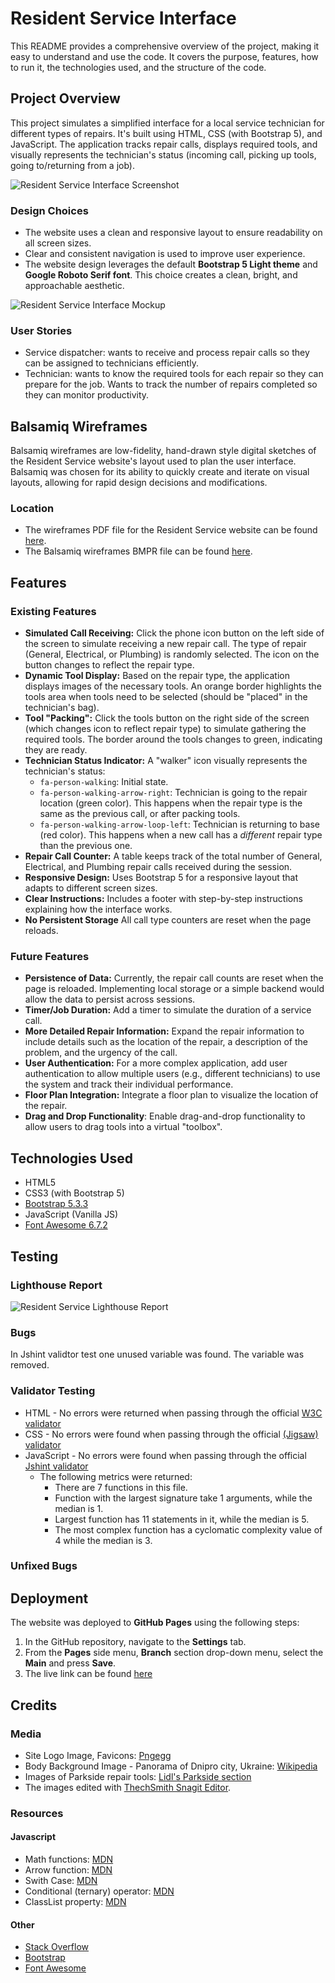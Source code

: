 # Resident Service Interface
This README provides a comprehensive overview of the project, making it easy to understand and use the code.  It covers the purpose, features, how to run it, the technologies used, and the structure of the code.

## Project Overview

This project simulates a simplified interface for a local service technician for different types of repairs. It's built using HTML, CSS (with Bootstrap 5), and JavaScript. The application tracks repair calls, displays required tools, and visually represents the technician's status (incoming call, picking up tools, going to/returning from a job).

![Resident Service Interface Screenshot](assets/media/resident-service-screenshot.png)

### Design Choices
*   The website uses a clean and responsive layout to ensure readability on all screen sizes.
*   Clear and consistent navigation is used to improve user experience.
*   The website design leverages the default **Bootstrap 5 Light theme** and **Google Roboto Serif font**. This choice creates a clean, bright, and approachable aesthetic.

![Resident Service Interface Mockup](assets/media/resident-service-mockup.png)

### User Stories
 * Service dispatcher: wants to receive and process repair calls so they can be assigned to technicians efficiently.
* Technician: wants to know the required tools for each repair so they can prepare for the job. Wants to track the number of repairs completed so they can monitor productivity.

## Balsamiq Wireframes

Balsamiq wireframes are low-fidelity, hand-drawn style digital sketches of the Resident Service website's layout used to plan the user interface. Balsamiq was chosen for its ability to quickly create and iterate on visual layouts, allowing for rapid design decisions and modifications.

### Location
*	The wireframes PDF file for the Resident Service website can be found [here](assets/media/resident-service-wireframes.pdf).
*	The Balsamiq wireframes BMPR file can be found [here](assets/media/resident-service-wireframes.bmpr).

## Features
### Existing Features
*   **Simulated Call Receiving:** Click the phone icon button on the left side of the screen to simulate receiving a new repair call. The type of repair (General, Electrical, or Plumbing) is randomly selected. The icon on the button changes to reflect the repair type.
*   **Dynamic Tool Display:** Based on the repair type, the application displays images of the necessary tools. An orange border highlights the tools area when tools need to be selected (should be "placed" in the technician's bag).
*   **Tool "Packing":** Click the tools button on the right side of the screen (which changes icon to reflect repair type) to simulate gathering the required tools. The border around the tools changes to green, indicating they are ready.
*   **Technician Status Indicator:** A "walker" icon visually represents the technician's status:
    *   `fa-person-walking`: Initial state.
    *   `fa-person-walking-arrow-right`: Technician is going to the repair location (green color). This happens when the repair type is the same as the previous call, or after packing tools.
    *   `fa-person-walking-arrow-loop-left`: Technician is returning to base (red color). This happens when a new call has a *different* repair type than the previous one.
*   **Repair Call Counter:** A table keeps track of the total number of General, Electrical, and Plumbing repair calls received during the session.
*   **Responsive Design:** Uses Bootstrap 5 for a responsive layout that adapts to different screen sizes.
*   **Clear Instructions:** Includes a footer with step-by-step instructions explaining how the interface works.
*   **No Persistent Storage** All call type counters are reset when the page reloads.
### Future Features
* **Persistence of Data:** Currently, the repair call counts are reset when the page is reloaded. Implementing local storage or a simple backend would allow the data to persist across sessions.
* **Timer/Job Duration:** Add a timer to simulate the duration of a service call.
* **More Detailed Repair Information:** Expand the repair information to include details such as the location of the repair, a description of the problem, and the urgency of the call.
* **User Authentication:** For a more complex application, add user authentication to allow multiple users (e.g., different technicians) to use the system and track their individual performance.
* **Floor Plan Integration:** Integrate a floor plan to visualize the location of the repair.
* **Drag and Drop Functionality**: Enable drag-and-drop functionality to allow users to drag tools into a virtual "toolbox".
## Technologies Used

*   HTML5
*   CSS3 (with Bootstrap 5)
*   [Bootstrap 5.3.3](https://getbootstrap.com/)
*   JavaScript (Vanilla JS)
*   [Font Awesome 6.7.2](https://fontawesome.com/)

## Testing
### Lighthouse Report
![Resident Service Lighthouse Report](assets/media/resident-service-lighthouse.png)
### Bugs
In Jshint validtor test one unused variable was found. The variable was removed.
### Validator Testing
* HTML - No errors were returned when passing through the official [W3C validator](https://validator.w3.org/nu/?doc=https%3A%2F%2Fihorsniezhko.github.io%2Fresident-service%2F)
* CSS - No errors were found when passing through the official [(Jigsaw) validator](https://jigsaw.w3.org/css-validator/validator?uri=https%3A%2F%2Fihorsniezhko.github.io%2Fresident-service%2F&profile=css3svg&usermedium=all&warning=1&vextwarning=&lang=en)
* JavaScript - No errors were found when passing through the official [Jshint validator](https://jshint.com/)
    * The following metrics were returned:
        * There are 7 functions in this file.
        * Function with the largest signature take 1 arguments, while the median is 1.
        * Largest function has 11 statements in it, while the median is 5.
        * The most complex function has a cyclomatic complexity value of 4 while the median is 3.
### Unfixed Bugs

## Deployment
The website was deployed to **GitHub Pages** using the following steps:

1.  In the GitHub repository, navigate to the **Settings** tab.
2.  From the **Pages** side menu, **Branch** section drop-down menu, select the **Main** and press **Save**.
3.  The live link can be found [here](https://ihorsniezhko.github.io/resident-service/)

## Credits
### Media
*   Site Logo Image, Favicons: [Pngegg](https://www.pngegg.com/en/png-yxixz/)
*   Body Background Image - Panorama of Dnipro city, Ukraine: [Wikipedia](https://commons.wikimedia.org/wiki/File:Bashty_Gora_Kaminnya_Sobornyj_rajon_Dnipro-city_-_panoramio.jpg#file)
*   Images of Parkside repair tools: [Lidl's Parkside section](https://www.lidl.de/c/parkside-du-packst-das/s10026759)
*   The images edited with [ThechSmith Snagit Editor](https://www.techsmith.com/snagit/).

### Resources
#### Javascript
*   Math functions: [MDN](https://developer.mozilla.org/en-US/docs/Web/JavaScript/Reference/Global_Objects/Math)
*   Arrow function: [MDN](https://developer.mozilla.org/en-US/docs/Web/JavaScript/Reference/Functions/Arrow_functions)
*   Swith Case: [MDN](https://developer.mozilla.org/en-US/docs/Web/JavaScript/Reference/Statements/switch)
*   Conditional (ternary) operator: [MDN](https://developer.mozilla.org/en-US/docs/Web/JavaScript/Reference/Operators/Conditional_operator) 
*   ClassList property: [MDN](https://developer.mozilla.org/en-US/docs/Web/API/Element/classList)
#### Other
*   [Stack Overflow](https://stackoverflow.com/)
*   [Bootstrap](https://getbootstrap.com/docs/5.3/getting-started/introduction/)
*   [Font Awesome](https://docs.fontawesome.com/)